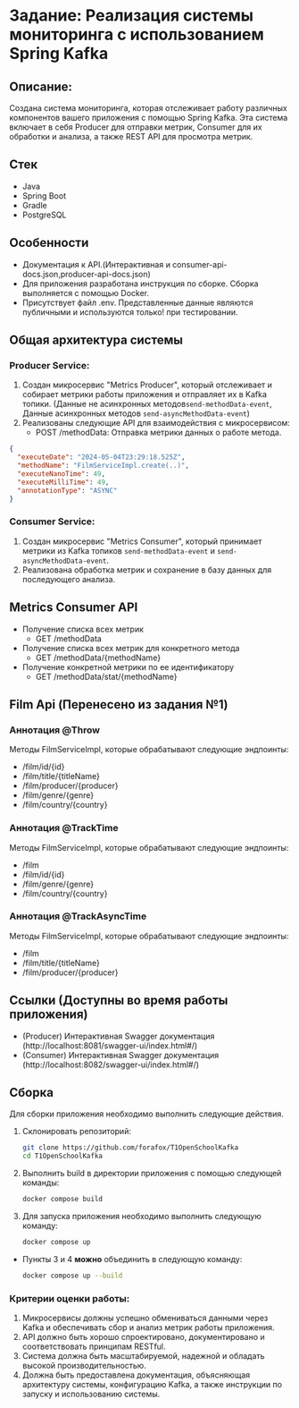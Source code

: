 # Задание: Реализация системы мониторинга с использованием Spring Kafka

## Описание:

Создана система мониторинга, которая отслеживает работу различных компонентов вашего приложения
с помощью Spring Kafka. Эта система включает в себя Producer для отправки метрик,
Consumer для их обработки и анализа, а также REST API для просмотра метрик.

## Стек

- Java
- Spring Boot
- Gradle
- PostgreSQL

## Особенности

- Документация к API.(Интерактивная и consumer-api-docs.json,producer-api-docs.json)
- Для приложения разработана инструкция по сборке. Сборка выполняется с помощью Docker.
- Присутствует файл .env. Представленные данные являются публичными и используются только! при тестировании.

## Общая архитектура системы

### Producer Service:

1. Создан микросервис "Metrics Producer", который отслеживает и собирает метрики работы приложения
   и отправляет их в Kafka топики. (Данные не асинхронных методов```send-methodData-event```, Данные асинхронных
   методов ```send-asyncMethodData-event```)
2. Реализованы следующие API для взаимодействия с микросервисом:
    - POST /methodData: Отправка метрики данных о работе метода.

```json
{
  "executeDate": "2024-05-04T23:29:18.525Z",
  "methodName": "FilmServiceImpl.create(..)",
  "executeNanoTime": 49,
  "executeMilliTime": 49,
  "annotationType": "ASYNC"
}
```

### Consumer Service:

1. Создан микросервис "Metrics Consumer", который принимает метрики из Kafka топиков ```send-methodData-event```
   и ```send-asyncMethodData-event```.
2. Реализована обработка метрик и сохранение в базу данных для последующего анализа.

## Metrics Consumer API

- Получение списка всех метрик
    - GET /methodData
- Получение списка всех метрик для конкретного метода
    - GET /methodData/{methodName}
- Получение конкретной метрики по ее идентификатору
    - GET /methodData/stat/{methodName}

## Film Api (Перенесено из задания №1)

### Аннотация @Throw

Методы FilmServiceImpl, которые обрабатывают следующие эндпоинты:

- /film/id/{id}
- /film/title/{titleName}
- /film/producer/{producer}
- /film/genre/{genre}
- /film/country/{country}

### Аннотация @TrackTime

Методы FilmServiceImpl, которые обрабатывают следующие эндпоинты:

- /film
- /film/id/{id}
- /film/genre/{genre}
- /film/country/{country}

### Аннотация @TrackAsyncTime

Методы FilmServiceImpl, которые обрабатывают следующие эндпоинты:

- /film
- /film/title/{titleName}
- /film/producer/{producer}

## Ссылки (Доступны во время работы приложения)

- (Producer) Интерактивная Swagger документация (http://localhost:8081/swagger-ui/index.html#/)
- (Consumer) Интерактивная Swagger документация (http://localhost:8082/swagger-ui/index.html#/)

## Сборка

Для сборки приложения необходимо выполнить следующие действия.

1. Склонировать репозиторий:

   ```bash
   git clone https://github.com/forafox/T1OpenSchoolKafka
   cd T1OpenSchoolKafka
   ```

2. Выполнить build в директории приложения с помощью следующей команды:

   ```bash
   docker compose build 
   ```
3. Для запуска приложения необходимо выполнить следующую команду:

   ```bash
   docker compose up
   ```

- Пункты 3 и 4 **можно** объединить в следующую команду:

    ```bash
    docker compose up --build
    ```

### Критерии оценки работы:

1. Микросервисы должны успешно обмениваться данными через Kafka и обеспечивать сбор и анализ метрик
   работы приложения.
2. API должно быть хорошо спроектировано, документировано и соответствовать принципам RESTful.
3. Система должна быть масштабируемой, надежной и обладать высокой производительностью.
4. Должна быть предоставлена документация, объясняющая архитектуру системы, конфигурацию Kafka,
   а также инструкции по запуску и использованию системы.
